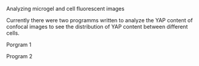 Analyzing microgel and cell fluorescent images

Currently there were two programms written to analyze the YAP content of confocal images to see the distribution of YAP content between different cells.


Porgram 1

Program 2
